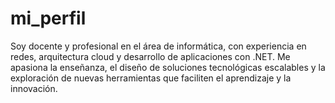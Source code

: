 # mi_perfil
Soy docente y profesional en el área de informática, con experiencia en redes, arquitectura cloud y desarrollo de aplicaciones con .NET. Me apasiona la enseñanza, el diseño de soluciones tecnológicas escalables y la exploración de nuevas herramientas que faciliten el aprendizaje y la innovación. 
